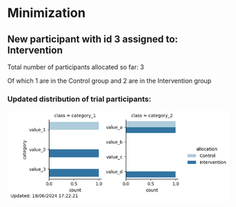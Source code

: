 # Minimization
## New participant with id 3 assigned to: Intervention

Total number of participants allocated so far: 3

Of which 1 are in the Control group and 2 are in the Intervention group
### Updated distribution of trial participants:
![Chart](./chart_12242a56.png)